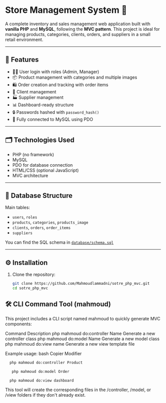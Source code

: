 # Store Management System 🛒

A complete inventory and sales management web application built with **vanilla PHP** and **MySQL**, following the **MVC pattern**. This project is ideal for managing products, categories, clients, orders, and suppliers in a small retail environment.

---

## 🚀 Features

* 🧑‍💼 User login with roles (Admin, Manager)
* 📦 Product management with categories and multiple images
* 🛍️ Order creation and tracking with order items
* 👥 Client management
* 🏭 Supplier management
* 📊 Dashboard-ready structure
* 🔒 Passwords hashed with `password_hash()`
* 💾 Fully connected to MySQL using PDO

---

## 🗂️ Technologies Used

* PHP (no framework)
* MySQL
* PDO for database connection
* HTML/CSS (optional JavaScript)
* MVC architecture

---


## 🧱 Database Structure

Main tables:

* `users`, `roles`
* `products`, `categories`, `products_image`
* `clients`, `orders`, `order_items`
* `suppliers`

You can find the SQL schema in [`database/schema.sql`](database/schema.sql)

---

## ⚙️ Installation

1. Clone the repository:

   ```bash
   git clone https://github.com/Mahmoudlammadni/sotre_php_mvc.git
   cd sotre_php_mvc
   ```
## 🛠️ CLI Command Tool (mahmoud)
This project includes a CLI script named mahmoud to quickly generate MVC components:

Command	Description
php mahmoud do:controller Name	Generate a new controller class
php mahmoud do:model Name	Generate a new model class
php mahmoud do:view name	Generate a new view template file

Example usage:
bash
Copier
Modifier
 ```bash
   php mahmoud do:controller Product
   ```
```bash
   php mahmoud do:model Order
   ```
```bash
  php mahmoud do:view dashboard
   ```
This tool will create the corresponding files in the /controller, /model, or /view folders if they don't already exist.